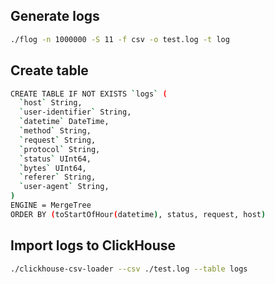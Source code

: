 ## Generate logs
```bash
./flog -n 1000000 -S 11 -f csv -o test.log -t log 
```

## Create table
```bash
CREATE TABLE IF NOT EXISTS `logs` (
  `host` String,
  `user-identifier` String,
  `datetime` DateTime,
  `method` String,
  `request` String,
  `protocol` String,
  `status` UInt64,
  `bytes` UInt64,
  `referer` String,
  `user-agent` String,
)
ENGINE = MergeTree
ORDER BY (toStartOfHour(datetime), status, request, host)
```

## Import logs to ClickHouse
```bash
./clickhouse-csv-loader --csv ./test.log --table logs
```

